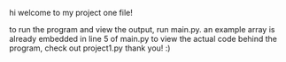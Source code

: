 hi welcome to my project one file!

to run the program and view the output, run main.py. an example array is already embedded in line 5 of main.py
to view the actual code behind the program, check out project1.py
thank you! :)

